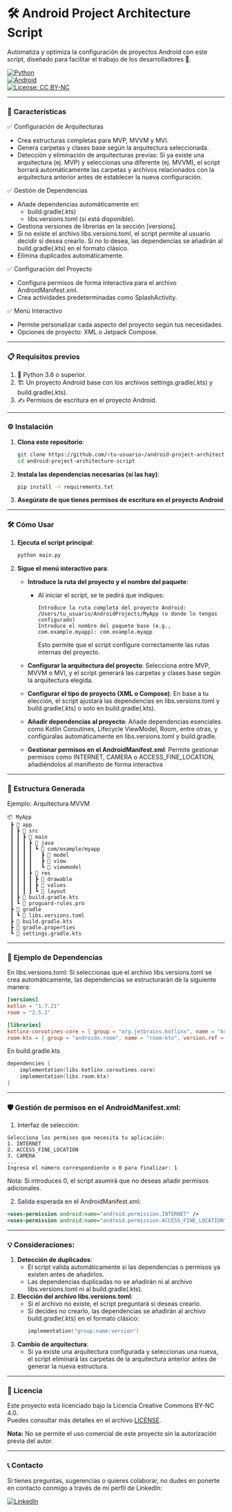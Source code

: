 # 🛠️ Android Project Architecture Script 
Automatiza y optimiza la configuración de proyectos Android con este script, diseñado para facilitar el trabajo de los desarrolladores 🚀.

[![Python](https://img.shields.io/badge/python-3.8+-blue.svg)](https://www.python.org/)  
[![Android](https://img.shields.io/badge/android-11+-green.svg)](https://developer.android.com/)  
[![License: CC BY-NC](https://img.shields.io/badge/License-CC--BY--NC-blue.svg)](https://creativecommons.org/licenses/by-nc/4.0/)

---  

### 🌟 **Características**  

✅ Configuración de Arquitecturas

- Crea estructuras completas para MVP, MVVM y MVI.
- Genera carpetas y clases base según la arquitectura seleccionada.
- Detección y eliminación de arquitecturas previas: Si ya existe una arquitectura (ej. MVP) y seleccionas una diferente (ej. MVVM), el script borrará automáticamente las carpetas y archivos relacionados con la arquitectura anterior antes de establecer la nueva configuración.
  
✅ Gestión de Dependencias
- Añade dependencias automáticamente en:
  - build.gradle(.kts)
  - libs.versions.toml (si está disponible).
- Gestiona versiones de librerías en la sección [versions].
- Si no existe el archivo libs.versions.toml, el script permite al usuario decidir si desea crearlo. Si no lo desea, las dependencias se añadirán al build.gradle(.kts) en el formato clásico.
- Elimina duplicados automáticamente.
  
✅ Configuración del Proyecto
- Configura permisos de forma interactiva para el archivo AndroidManifest.xml.
- Crea actividades predeterminadas como SplashActivity.
  
✅ Menú Interactivo
- Permite personalizar cada aspecto del proyecto según tus necesidades.
- Opciones de proyecto: XML o Jetpack Compose.

---  

### 📋 **Requisitos previos**  

1. 🐍 Python 3.6 o superior.
2. 🏗️ Un proyecto Android base con los archivos settings.gradle(.kts) y build.gradle(.kts).
3. ✍️ Permisos de escritura en el proyecto Android.

---  

### ⚙️ **Instalación**  

1. **Clona este repositorio**:  

    ```bash
    git clone https://github.com/<tu-usuario>/android-project-architecture-script.git
    cd android-project-architecture-script  
    ```  

2. **Instala las dependencias necesarias (si las hay)**:  

    ```bash
    pip install -r requirements.txt
    ```
3. **Asegúrate de que tienes permisos de escritura en el proyecto Android**

---  

### 🛠️ **Cómo Usar**

1. **Ejecuta el script principal**:

   ```bash
   python main.py
   ```
2. **Sigue el menú interactivo para**:
   - **Introduce la ruta del proyecto y el nombre del paquete**:
     - Al iniciar el script, se te pedirá que indiques:
       ```plaintext
       Introduce la ruta completa del proyecto Android: /Users/tu_usuario/AndroidProjects/MyApp (o donde lo tengas configurado)
       Introduce el nombre del paquete base (e.g., com.example.myapp): com.example.myapp
       ```
       Esto permite que el script configure correctamente las rutas internas del proyecto.

   - **Configurar la arquitectura del proyecto**: 
     Selecciona entre MVP, MVVM o MVI, y el script generará las carpetas y clases base según la arquitectura elegida.
     
   - **Configurar el tipo de proyecto (XML o Compose)**: 
     En base a tu elección, el script ajustará las dependencias en libs.versions.toml y build.gradle(.kts) o solo en build.gradle(.kts).
     
   - **Añadir dependencias al proyecto**: 
     Añade dependencias esenciales como Kotlin Coroutines, Lifecycle ViewModel, Room, entre otras, y configúralas automáticamente en libs.versions.toml y build.gradle.
     
   - **Gestionar permisos en el AndroidManifest.xml**: 
     Permite gestionar permisos como INTERNET, CAMERA o ACCESS_FINE_LOCATION, añadiéndolos al manifiesto de forma interactiva

---

### 📂 **Estructura Generada**

Ejemplo: Arquitectura MVVM

```plaintext
📦 MyApp  
 ┣ 📂 app  
 ┃ ┣ 📂 src  
 ┃ ┃ ┣ 📂 main  
 ┃ ┃ ┃ ┣ 📂 java  
 ┃ ┃ ┃ ┃ ┗ 📂 com/example/myapp  
 ┃ ┃ ┃ ┃   ┣ 📂 model  
 ┃ ┃ ┃ ┃   ┣ 📂 view  
 ┃ ┃ ┃ ┃   ┗ 📂 viewmodel  
 ┃ ┃ ┃ ┣ 📂 res  
 ┃ ┃ ┃ ┃ ┣ 📂 drawable  
 ┃ ┃ ┃ ┃ ┣ 📂 values  
 ┃ ┃ ┃ ┃ ┗ 📂 layout  
 ┃ ┣ 📜 build.gradle.kts  
 ┃ ┗ 📜 proguard-rules.pro  
 ┣ 📂 gradle  
 ┃ ┗ 📜 libs.versions.toml  
 ┣ 📜 build.gradle.kts  
 ┣ 📜 gradle.properties  
 ┗ 📜 settings.gradle.kts  
```

---

### 📜 **Ejemplo de Dependencias**

En libs.versions.toml: Si seleccionas que el archivo libs.versions.toml se crea automáticamente, las dependencias se estructurarán de la siguiente manera:

```toml
[versions]
kotlin = "1.7.21"
room = "2.5.2"

[libraries]
kotlinx-coroutines-core = { group = "org.jetbrains.kotlinx", name = "kotlinx-coroutines-core", version = "1.7.1" }
room-ktx = { group = "androidx.room", name = "room-ktx", version.ref = "room" }
```

En build.gradle.kts

```kotlin
dependencies {
    implementation(libs.kotlinx.coroutines.core)
    implementation(libs.room.ktx)
}
```

---

### 🛡️ **Gestión de permisos en el AndroidManifest.xml**:

1. Interfaz de selección:
```plaintext
Selecciona los permisos que necesita tu aplicación:  
1. INTERNET  
2. ACCESS_FINE_LOCATION  
3. CAMERA  
...  
Ingresa el número correspondiente o 0 para finalizar: 1
```
Nota: Si introduces 0, el script asumirá que no deseas añadir permisos adicionales.
   
2. Salida esperada en el AndroidManifest.xml:

```xml
<uses-permission android:name="android.permission.INTERNET" />  
<uses-permission android:name="android.permission.ACCESS_FINE_LOCATION" />
```

 ---

### 💡 **Consideraciones**:

1. **Detección de duplicados**:
   - El script valida automáticamente si las dependencias o permisos ya existen antes de añadirlos.
   - Las dependencias duplicadas no se añadirán ni al archivo libs.versions.toml ni al build.gradle(.kts).
2. **Elección del archivo libs.versions.toml**:
   - Si el archivo no existe, el script preguntará si deseas crearlo.
   - Si decides no crearlo, las dependencias se añadirán al archivo build.gradle(.kts) en el formato clásico:
     ```kotlin
     implementation("group:name:version")
     ```
3. **Cambio de arquitectura**:
   - Si ya existe una arquitectura configurada y seleccionas una nueva, el script eliminará las carpetas de la arquitectura anterior antes de generar la nueva estructura.

---

### 📄 **Licencia**

Este proyecto está licenciado bajo la Licencia Creative Commons BY-NC 4.0.  
Puedes consultar más detalles en el archivo [LICENSE](LICENSE).  

**Nota:** No se permite el uso comercial de este proyecto sin la autorización previa del autor.

---

### 📞 **Contacto**

Si tienes preguntas, sugerencias o quieres colaborar, no dudes en ponerte en contacto conmigo a través de mi perfil de LinkedIn:

[![LinkedIn](https://img.shields.io/badge/LinkedIn-Nerea%20Luján%20Pintado-blue?style=flat-square&logo=linkedin)](https://www.linkedin.com/in/nerea-lujan-pintado/)


















